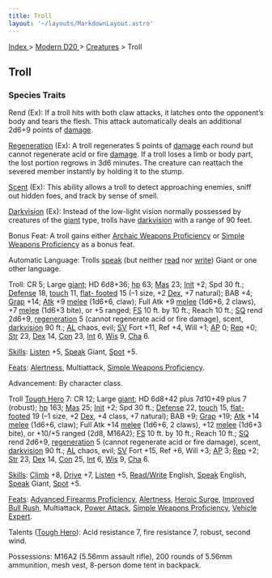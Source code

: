 ```yaml
---
title: Troll
layout: '~/layouts/MarkdownLayout.astro'
---
```


[ Index ](/) > [ Modern D20 ](/modern.d20.srd) > [Creatures](/modern.d20.srd/creatures) > Troll

## Troll

### Species Traits

Rend (Ex): If a troll hits with both claw attacks, it latches onto the
opponent’s body and tears the flesh. This attack automatically deals an
additional 2d6+9 points of [damage](/modern.d20.srd/combat/damage).

[Regeneration](/modern.d20.srd/special.abilities/regeneration) (Ex): A troll
regenerates 5 points of [damage](/modern.d20.srd/combat/damage) each round but
cannot regenerate acid or fire [damage](/modern.d20.srd/combat/damage). If a
troll loses a limb or body part, the lost portion regrows in 3d6 minutes. The
creature can reattach the severed member instantly by holding it to the stump.

[Scent](/modern.d20.srd/special.abilities/scent) (Ex): This ability allows a
troll to detect approaching enemies, sniff out hidden foes, and track by sense
of smell.

[Darkvision](/modern.d20.srd/special.abilities/darkvision) (Ex): Instead of
the low-light vision normally possessed by creatures of the
[giant](/modern.d20.srd/creature.types/giant) type, trolls have
[darkvision](/modern.d20.srd/special.abilities/darkvision) with a range of 90
feet.

Bonus Feat: A troll gains either [Archaic Weapons Proficiency](/modern.d20.srd/feats/archaic.weapons.proficiency) or [Simple Weapons Proficiency](/modern.d20.srd/feats/simple.weapons.proficiency) as a
bonus feat.

Automatic Language: Trolls [speak](/modern.d20.srd/skills/speak.language) (but
neither [read](/modern.d20.srd/skills/read.write.language) nor
[write](/modern.d20.srd/skills/read.write.language)) Giant or one other
language.

Troll: CR 5; Large [giant](/modern.d20.srd/creature.types/giant); HD 6d8+36;
[hp](/modern.d20.srd/combat/hit.points) 63;
[Mas](/modern.d20.srd/creatures/creature.overview) 23;
[Init](/modern.d20.srd/combat/initiative) +2; Spd 30 ft.;
[Defense](/modern.d20.srd/combat/defense) 18,
[touch](/modern.d20.srd/combat/attack.actions) 11, [flat- footed](/modern.d20.srd/combat/surprise) 15 (–1 size, +2
[Dex](/modern.d20.srd/basics/ability.scores), +7 natural); BAB +4;
[Grap](/modern.d20.srd/combat/grapple) +14;
[Atk](/modern.d20.srd/combat/attack.roll) +9
[melee](/modern.d20.srd/combat/attack.roll) (1d6+6, claw); Full Atk +9
[melee](/modern.d20.srd/combat/attack.roll) (1d6+6, 2 claws), +7
[melee](/modern.d20.srd/combat/attack.roll) (1d6+3 bite), or +5 ranged;
[FS](/modern.d20.srd/creatures/creature.overview) 10 ft. by 10 ft.; Reach 10
ft.; [SQ](/modern.d20.srd/creatures/creature.overview) rend 2d6+9,
[regeneration](/modern.d20.srd/special.abilities/regeneration) 5 (cannot
regenerate acid or fire damage), scent,
[darkvision](/modern.d20.srd/special.abilities/darkvision) 90 ft.;
[AL](/modern.d20.srd/basics/allegiances) chaos, evil;
[SV](/modern.d20.srd/basics/saving.throws) Fort +11, Ref +4, Will +1;
[AP](/modern.d20.srd/creatures/creature.overview) 0;
[Rep](/modern.d20.srd/creatures/creature.overview) +0;
[Str](/modern.d20.srd/basics/ability.scores) 23,
[Dex](/modern.d20.srd/basics/ability.scores) 14,
[Con](/modern.d20.srd/basics/ability.scores) 23,
[Int](/modern.d20.srd/basics/ability.scores) 6,
[Wis](/modern.d20.srd/basics/ability.scores) 9,
[Cha](/modern.d20.srd/basics/ability.scores) 6.

[Skills](/modern.d20.srd/skills): [Listen](/modern.d20.srd/skills/listen) +5,
[Speak](/modern.d20.srd/skills/speak.language) Giant,
[Spot](/modern.d20.srd/skills/spot) +5.

[Feats](/modern.d20.srd/feats): [Alertness](/modern.d20.srd/feats/alertness),
Multiattack, [Simple Weapons Proficiency](/modern.d20.srd/feats/simple.weapons.proficiency).

Advancement: By character class.

Troll [Tough Hero](/modern.d20.srd/classes/basic/tough.hero) 7: CR 12; Large
[giant](/modern.d20.srd/creature.types/giant); HD 6d8+42 plus 7d10+49 plus 7
(robust); [hp](/modern.d20.srd/combat/hit.points) 163;
[Mas](/modern.d20.srd/creatures/creature.overview) 25;
[Init](/modern.d20.srd/combat/initiative) +2; Spd 30 ft.;
[Defense](/modern.d20.srd/combat/defense) 22,
[touch](/modern.d20.srd/combat/attack.actions) 15, [flat- footed](/modern.d20.srd/combat/surprise) 19 (–1 size, +2
[Dex](/modern.d20.srd/basics/ability.scores), +4 class, +7 natural); BAB +9;
[Grap](/modern.d20.srd/combat/grapple) +19;
[Atk](/modern.d20.srd/combat/attack.roll) +14
[melee](/modern.d20.srd/combat/attack.roll) (1d6+6, claw); Full Atk +14
[melee](/modern.d20.srd/combat/attack.roll) (1d6+6, 2 claws), +12
[melee](/modern.d20.srd/combat/attack.roll) (1d6+3 bite), or +10/+5 ranged
(2d8, M16A2); [FS](/modern.d20.srd/creatures/creature.overview) 10 ft. by 10
ft.; Reach 10 ft.; [SQ](/modern.d20.srd/creatures/creature.overview) rend
2d6+9, [regeneration](/modern.d20.srd/special.abilities/regeneration) 5
(cannot regenerate acid or fire damage), scent,
[darkvision](/modern.d20.srd/special.abilities/darkvision) 90 ft.;
[AL](/modern.d20.srd/basics/allegiances) chaos, evil;
[SV](/modern.d20.srd/basics/saving.throws) Fort +15, Ref +6, Will +3;
[AP](/modern.d20.srd/creatures/creature.overview) 3;
[Rep](/modern.d20.srd/creatures/creature.overview) +2;
[Str](/modern.d20.srd/basics/ability.scores) 23,
[Dex](/modern.d20.srd/basics/ability.scores) 14,
[Con](/modern.d20.srd/basics/ability.scores) 25,
[Int](/modern.d20.srd/basics/ability.scores) 6,
[Wis](/modern.d20.srd/basics/ability.scores) 9,
[Cha](/modern.d20.srd/basics/ability.scores) 6.

[Skills](/modern.d20.srd/skills): [Climb](/modern.d20.srd/skills/climb) +8,
[Drive](/modern.d20.srd/skills/drive) +7,
[Listen](/modern.d20.srd/skills/listen) +5,
[Read/Write](/modern.d20.srd/skills/read.write.language) English,
[Speak](/modern.d20.srd/skills/speak.language) English,
[Speak](/modern.d20.srd/skills/speak.language) Giant,
[Spot](/modern.d20.srd/skills/spot) +5.

[Feats](/modern.d20.srd/feats): [Advanced Firearms Proficiency](/modern.d20.srd/feats/advanced.firearms.proficiency),
[Alertness](/modern.d20.srd/feats/alertness), [Heroic Surge](/modern.d20.srd/feats/heroic.surge), [Improved Bull Rush](/modern.d20.srd/feats/improved.bull.rush), Multiattack, [Power Attack](/modern.d20.srd/feats/power.attack), [Simple Weapons Proficiency](/modern.d20.srd/feats/simple.weapons.proficiency), [Vehicle Expert](/modern.d20.srd/feats/vehicle.expert).

Talents ([Tough Hero](/modern.d20.srd/classes/basic/tough.hero)): Acid
resistance 7, fire resistance 7, robust, second wind.

Possessions: M16A2 (5.56mm assault rifle), 200 rounds of 5.56mm ammunition,
mesh vest, 8-person dome tent in backpack.

